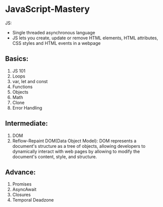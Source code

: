 # JavaScript-Mastery
JS: 
- Single threaded asynchronous language
- JS lets you create, update or remove HTML elements, HTML attributes, CSS styles and HTML events in a webpage

## Basics:
1. JS 101
2. Loops
3. var, let and const
4. Functions
5. Objects
6. Math
7. Clone
8. Error Handling

## Intermediate:
1. DOM
2. Reflow-Repaint
DOM(Data Object Model): DOM represents a document's structure as a tree of objects, allowing developers to dynamically interact with web pages by allowing to modify the document's content, style, and structure.

## Advance:
1. Promises
2. AsyncAwait
3. Closures
4. Temporal Deadzone